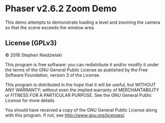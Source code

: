 # Phaser v2.6.2 Zoom Demo

This demo attempts to demonstrate loading a level and zooming the camera so that
the scene exceeds the window area.

## License (GPLv3)
© 2016 Stephen Niedzielski

This program is free software: you can redistribute it and/or modify it under
the terms of the GNU General Public License as published by the Free Software
Foundation, version 3 of the License.

This program is distributed in the hope that it will be useful, but WITHOUT ANY
WARRANTY; without even the implied warranty of MERCHANTABILITY or FITNESS FOR A
PARTICULAR PURPOSE. See the GNU General Public License for more details.

You should have received a copy of the GNU General Public License along with
this program. If not, see <http://www.gnu.org/licenses/>.